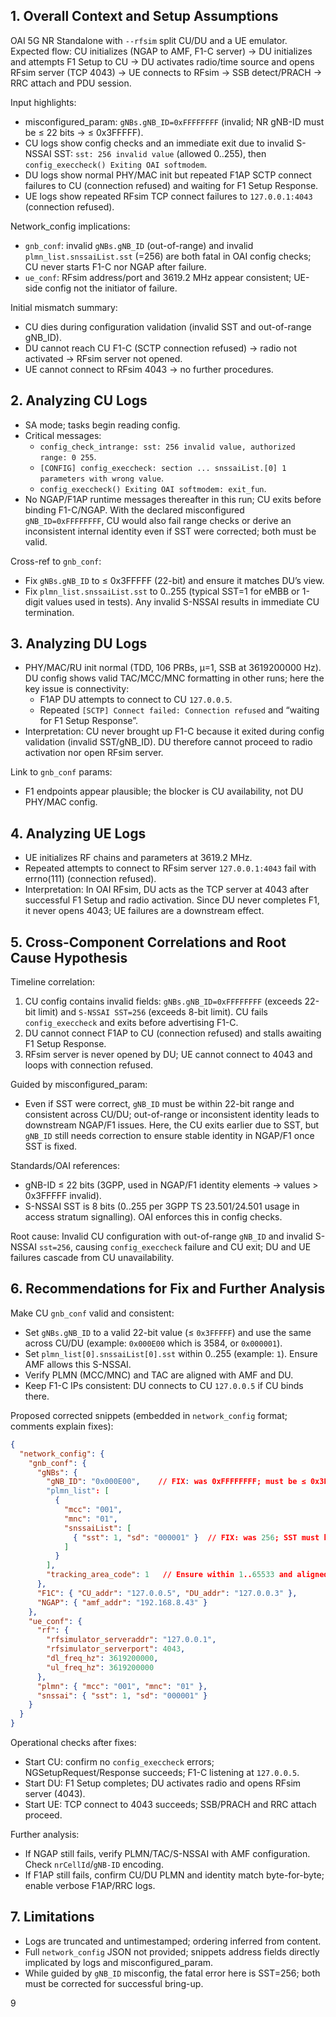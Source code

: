 ## 1. Overall Context and Setup Assumptions
OAI 5G NR Standalone with `--rfsim` split CU/DU and a UE emulator. Expected flow: CU initializes (NGAP to AMF, F1-C server) → DU initializes and attempts F1 Setup to CU → DU activates radio/time source and opens RFsim server (TCP 4043) → UE connects to RFsim → SSB detect/PRACH → RRC attach and PDU session.

Input highlights:
- misconfigured_param: `gNBs.gNB_ID=0xFFFFFFFF` (invalid; NR gNB-ID must be ≤ 22 bits → ≤ 0x3FFFFF).
- CU logs show config checks and an immediate exit due to invalid S-NSSAI SST: `sst: 256 invalid value` (allowed 0..255), then `config_execcheck() Exiting OAI softmodem`.
- DU logs show normal PHY/MAC init but repeated F1AP SCTP connect failures to CU (connection refused) and waiting for F1 Setup Response.
- UE logs show repeated RFsim TCP connect failures to `127.0.0.1:4043` (connection refused).

Network_config implications:
- `gnb_conf`: invalid `gNBs.gNB_ID` (out-of-range) and invalid `plmn_list.snssaiList.sst` (=256) are both fatal in OAI config checks; CU never starts F1-C nor NGAP after failure.
- `ue_conf`: RFsim address/port and 3619.2 MHz appear consistent; UE-side config not the initiator of failure.

Initial mismatch summary:
- CU dies during configuration validation (invalid SST and out-of-range gNB_ID).
- DU cannot reach CU F1-C (SCTP connection refused) → radio not activated → RFsim server not opened.
- UE cannot connect to RFsim 4043 → no further procedures.

## 2. Analyzing CU Logs
- SA mode; tasks begin reading config.
- Critical messages:
  - `config_check_intrange: sst: 256 invalid value, authorized range: 0 255`.
  - `[CONFIG] config_execcheck: section ... snssaiList.[0] 1 parameters with wrong value`.
  - `config_execcheck() Exiting OAI softmodem: exit_fun`.
- No NGAP/F1AP runtime messages thereafter in this run; CU exits before binding F1-C/NGAP. With the declared misconfigured `gNB_ID=0xFFFFFFFF`, CU would also fail range checks or derive an inconsistent internal identity even if SST were corrected; both must be valid.

Cross-ref to `gnb_conf`:
- Fix `gNBs.gNB_ID` to ≤ 0x3FFFFF (22-bit) and ensure it matches DU’s view.
- Fix `plmn_list.snssaiList.sst` to 0..255 (typical SST=1 for eMBB or 1-digit values used in tests). Any invalid S-NSSAI results in immediate CU termination.

## 3. Analyzing DU Logs
- PHY/MAC/RU init normal (TDD, 106 PRBs, µ=1, SSB at 3619200000 Hz). DU config shows valid TAC/MCC/MNC formatting in other runs; here the key issue is connectivity:
  - F1AP DU attempts to connect to CU `127.0.0.5`.
  - Repeated `[SCTP] Connect failed: Connection refused` and “waiting for F1 Setup Response”.
- Interpretation: CU never brought up F1-C because it exited during config validation (invalid SST/gNB_ID). DU therefore cannot proceed to radio activation nor open RFsim server.

Link to `gnb_conf` params:
- F1 endpoints appear plausible; the blocker is CU availability, not DU PHY/MAC config.

## 4. Analyzing UE Logs
- UE initializes RF chains and parameters at 3619.2 MHz.
- Repeated attempts to connect to RFsim server `127.0.0.1:4043` fail with errno(111) (connection refused).
- Interpretation: In OAI RFsim, DU acts as the TCP server at 4043 after successful F1 Setup and radio activation. Since DU never completes F1, it never opens 4043; UE failures are a downstream effect.

## 5. Cross-Component Correlations and Root Cause Hypothesis
Timeline correlation:
1) CU config contains invalid fields: `gNBs.gNB_ID=0xFFFFFFFF` (exceeds 22-bit limit) and `S-NSSAI SST=256` (exceeds 8-bit limit). CU fails `config_execcheck` and exits before advertising F1-C.
2) DU cannot connect F1AP to CU (connection refused) and stalls awaiting F1 Setup Response.
3) RFsim server is never opened by DU; UE cannot connect to 4043 and loops with connection refused.

Guided by misconfigured_param:
- Even if SST were correct, `gNB_ID` must be within 22-bit range and consistent across CU/DU; out-of-range or inconsistent identity leads to downstream NGAP/F1 issues. Here, the CU exits earlier due to SST, but `gNB_ID` still needs correction to ensure stable identity in NGAP/F1 once SST is fixed.

Standards/OAI references:
- gNB-ID ≤ 22 bits (3GPP, used in NGAP/F1 identity elements → values > 0x3FFFFF invalid).
- S-NSSAI SST is 8 bits (0..255 per 3GPP TS 23.501/24.501 usage in access stratum signalling). OAI enforces this in config checks.

Root cause: Invalid CU configuration with out-of-range `gNB_ID` and invalid S-NSSAI `sst=256`, causing `config_execcheck` failure and CU exit; DU and UE failures cascade from CU unavailability.

## 6. Recommendations for Fix and Further Analysis
Make CU `gnb_conf` valid and consistent:
- Set `gNBs.gNB_ID` to a valid 22-bit value (≤ `0x3FFFFF`) and use the same across CU/DU (example: `0x000E00` which is 3584, or `0x000001`).
- Set `plmn_list[0].snssaiList[0].sst` within 0..255 (example: `1`). Ensure AMF allows this S-NSSAI.
- Verify PLMN (MCC/MNC) and TAC are aligned with AMF and DU.
- Keep F1-C IPs consistent: DU connects to CU `127.0.0.5` if CU binds there.

Proposed corrected snippets (embedded in `network_config` format; comments explain fixes):

```json
{
  "network_config": {
    "gnb_conf": {
      "gNBs": {
        "gNB_ID": "0x000E00",    // FIX: was 0xFFFFFFFF; must be ≤ 0x3FFFFF and match DU
        "plmn_list": [
          {
            "mcc": "001",
            "mnc": "01",
            "snssaiList": [
              { "sst": 1, "sd": "000001" }  // FIX: was 256; SST must be 0..255
            ]
          }
        ],
        "tracking_area_code": 1   // Ensure within 1..65533 and aligned with AMF/DU
      },
      "F1C": { "CU_addr": "127.0.0.5", "DU_addr": "127.0.0.3" },
      "NGAP": { "amf_addr": "192.168.8.43" }
    },
    "ue_conf": {
      "rf": {
        "rfsimulator_serveraddr": "127.0.0.1",
        "rfsimulator_serverport": 4043,
        "dl_freq_hz": 3619200000,
        "ul_freq_hz": 3619200000
      },
      "plmn": { "mcc": "001", "mnc": "01" },
      "snssai": { "sst": 1, "sd": "000001" }
    }
  }
}
```

Operational checks after fixes:
- Start CU: confirm no `config_execcheck` errors; NGSetupRequest/Response succeeds; F1-C listening at `127.0.0.5`.
- Start DU: F1 Setup completes; DU activates radio and opens RFsim server (4043).
- Start UE: TCP connect to 4043 succeeds; SSB/PRACH and RRC attach proceed.

Further analysis:
- If NGAP still fails, verify PLMN/TAC/S-NSSAI with AMF configuration. Check `nrCellId`/`gNB-ID` encoding.
- If F1AP still fails, confirm CU/DU PLMN and identity match byte-for-byte; enable verbose F1AP/RRC logs.

## 7. Limitations
- Logs are truncated and untimestamped; ordering inferred from content.
- Full `network_config` JSON not provided; snippets address fields directly implicated by logs and misconfigured_param.
- While guided by `gNB_ID` misconfig, the fatal error here is SST=256; both must be corrected for successful bring-up.

9